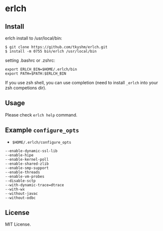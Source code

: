 # erlch

## Install

erlch install to /usr/local/bin:
```
$ git clone https://github.com/tkyshm/erlch.git
$ install -m 0755 bin/erlch /usr/local/bin
```

setting .bashrc or .zshrc:
```
export ERLCH_BIN=$HOME/.erlch/bin
export PATH=$PATH:$ERLCH_BIN
```

If you use zsh shell, you can use completion (need to install `_erlch` into your zsh competions dir).


## Usage
Please check `erlch help` command.

## Example `configure_opts`

- `$HOME/.erlch/configure_opts`
```
--enable-dynamic-ssl-lib
--enable-hipe
--enable-kernel-poll
--enable-shared-zlib
--enable-smp-support
--enable-threads
--enable-vm-probes
--disable-sctp
--with-dynamic-trace=dtrace
--with-wx
--without-javac
--without-odbc
```

## License
MIT License.
